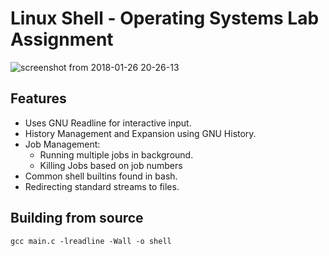 # Linux Shell - Operating Systems Lab Assignment
![screenshot from 2018-01-26 20-26-13](https://user-images.githubusercontent.com/6822941/35445412-8fb5e89a-02d7-11e8-8df1-651ff8d82249.png)

## Features
- Uses GNU Readline for interactive input.
- History Management and Expansion using GNU History.
- Job Management:
    - Running multiple jobs in background.
    - Killing Jobs based on job numbers
- Common shell builtins found in bash.
- Redirecting standard streams to files.




## Building from source
```
gcc main.c -lreadline -Wall -o shell
```

